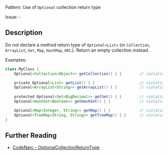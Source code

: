 Pattern: Use of `Optional` collection return type

Issue: -

## Description

Do not declare a method return type of `Optional<List>` (or `Collection`, `ArrayList`, `Set`, `Map`, `HashMap`, etc.). Return an empty collection instead.

Examples:

```groovy
class MyClass {
	Optional<Collection<Object>> getCollection() { }        // violation

	private Optional<List> getList() { }                    // violation
	Optional<ArrayList<String>> getArrayList() { }          // violation
	
	protected Optional<Set<BigDecimal>> getSet() { }        // violation
	Optional<HashSet<Boolean>> getHashSet() { }             // violation

	Optional<Map<Integer, String>> getMap() { }             // violation
	Optional<TreeMap<String, String>> getTreeMap() { }      // violation
}
```

## Further Reading

* [CodeNarc - OptionalCollectionReturnType](https://codenarc.org/codenarc-rules-design.html#optionalcollectionreturntype-rule)